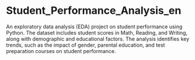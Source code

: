 # Student_Performance_Analysis_en
An exploratory data analysis (EDA) project on student performance using Python.   The dataset includes student scores in Math, Reading, and Writing, along with demographic and educational factors.   The analysis identifies key trends, such as the impact of gender, parental education, and test preparation courses on student performance.
